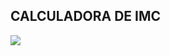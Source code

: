 ## CALCULADORA DE IMC

<img src="https://github.com/darleyleal98/calculadora-de-imc/assets/132721098/e82a95a6-db8f-4bce-8516-c3c3017e2709"> </img>
